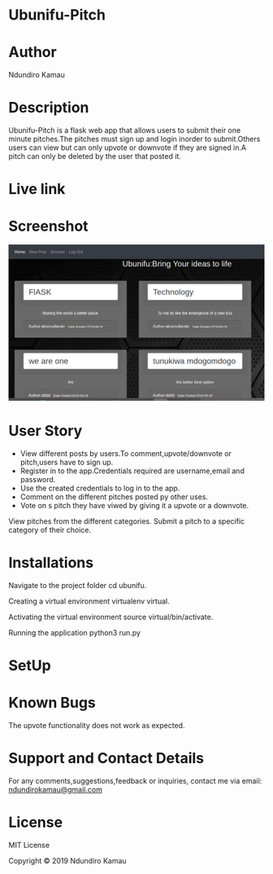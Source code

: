 # Ubunifu-Pitch

# Author 
Ndundiro Kamau

# Description 
Ubunifu-Pitch is a flask web app that allows users to submit their one minute pitches.The pitches must sign up and login inorder to submit.Others users can view but can only upvote or downvote if they are signed in.A pitch can only be deleted by the user that posted it.

# Live link

# Screenshot

<img src="https://github.com/Ndundiro/Ubunifu-Pitch/blob/master/screenshot.png" width="1000">

# User Story

* View different posts by users.To comment,upvote/downvote or pitch,users have to sign up.
* Register in to the app.Credentials required are username,email and password.
* Use the created credentials to log in to the app.
* Comment on the different pitches posted py other uses.
* Vote on s pitch they have viwed by giving it a upvote or a downvote.

View pitches from the different categories.
Submit a pitch to a specific category of their choice.

# Installations
Navigate to the project folder
cd ubunifu.

Creating a virtual environment
virtualenv virtual.

Activating the virtual environment
source virtual/bin/activate.

Running the application
python3 run.py 

# SetUp


# Known Bugs
The upvote functionality does not work as expected.

# Support and Contact Details
For any comments,suggestions,feedback or inquiries, contact me via email: ndundirokamau@gmail.com

# License
MIT License

Copyright © 2019 Ndundiro Kamau
